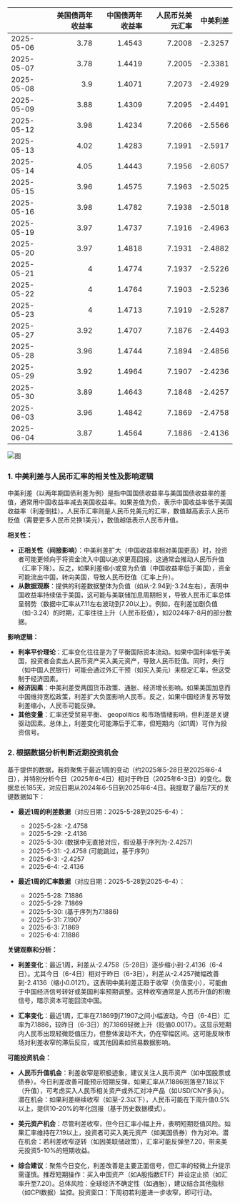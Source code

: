 |            |   美国债两年收益率 |   中国债两年收益率 |   人民币兑美元汇率 |   中美利差 |
|:-----------|-------------------:|-------------------:|-------------------:|-----------:|
| 2025-05-06 |               3.78 |             1.4543 |             7.2008 |    -2.3257 |
| 2025-05-07 |               3.78 |             1.4419 |             7.2005 |    -2.3381 |
| 2025-05-08 |               3.9  |             1.4071 |             7.2073 |    -2.4929 |
| 2025-05-09 |               3.88 |             1.4309 |             7.2095 |    -2.4491 |
| 2025-05-12 |               3.98 |             1.4234 |             7.2066 |    -2.5566 |
| 2025-05-13 |               4.02 |             1.4283 |             7.1991 |    -2.5917 |
| 2025-05-14 |               4.05 |             1.4443 |             7.1956 |    -2.6057 |
| 2025-05-15 |               3.96 |             1.4575 |             7.1963 |    -2.5025 |
| 2025-05-16 |               3.98 |             1.4782 |             7.1938 |    -2.5018 |
| 2025-05-19 |               3.97 |             1.4737 |             7.1916 |    -2.4963 |
| 2025-05-20 |               3.97 |             1.4818 |             7.1931 |    -2.4882 |
| 2025-05-21 |               4    |             1.4774 |             7.1937 |    -2.5226 |
| 2025-05-22 |               4    |             1.4764 |             7.1903 |    -2.5236 |
| 2025-05-23 |               4    |             1.4713 |             7.1919 |    -2.5287 |
| 2025-05-27 |               3.92 |             1.4707 |             7.1876 |    -2.4493 |
| 2025-05-28 |               3.96 |             1.4744 |             7.1894 |    -2.4856 |
| 2025-05-29 |               3.92 |             1.4964 |             7.1907 |    -2.4236 |
| 2025-05-30 |               3.89 |             1.4643 |             7.1848 |    -2.4257 |
| 2025-06-03 |               3.96 |             1.4842 |             7.1869 |    -2.4758 |
| 2025-06-04 |               3.87 |             1.4564 |             7.1886 |    -2.4136 |

![图](%s\interest_exchanget.png)

### 1. 中美利差与人民币汇率的相关性及影响逻辑

中美利差（以两年期国债利差为例）是指中国国债收益率与美国国债收益率的差值，通常用中国收益率减去美国收益率。如果差值为负，表示中国收益率低于美国收益率（利差倒挂）。人民币汇率则是人民币兑美元的汇率，数值越高表示人民币贬值（需要更多人民币兑换1美元），数值越低表示人民币升值。

**相关性：**
- **正相关性（间接影响）**：中美利差扩大（中国收益率相对美国更高）时，投资者可能更倾向于将资金流入中国以追求更高回报，这通常会推动人民币升值（汇率下降）。反之，如果利差缩小或变为负值（中国收益率低于美国），资金可能流出中国，转向美国，导致人民币贬值（汇率上升）。
- **从数据观察**：提供的利差数据整体为负值（如从-2.94到-3.24左右），表明中国收益率持续低于美国，这可能与美联储加息周期相关，导致人民币汇率总体呈弱势（数据中汇率从7.11左右波动到7.20以上）。例如，在利差加剧负值（如-3.24）的时期，汇率往往上升（人民币贬值），如2024年7-8月的部分数据。

**影响逻辑：**
- **利率平价理论**：汇率变化往往是为了平衡国际资本流动。如果中国利率低于美国，投资者会卖出人民币资产买入美元资产，导致人民币贬值。同时，央行（如中国人民银行）可能会通过外汇干预（如买入美元）来稳定汇率，但这受制于经济因素。
- **经济因素**：中美利差受两国货币政策、通胀、经济增长影响。如果美国加息而中国维持宽松政策，利差扩大负面影响人民币。反之，如果中国经济复苏导致利差缩小，人民币可能反弹。
- **其他变量**：汇率还受贸易平衡、 geopolitics 和市场情绪影响，但利差是关键驱动因素。总体上，利差变化可能滞后于汇率，但短期内（如1周）可作为投资信号。

### 2. 根据数据分析判断近期投资机会

基于提供的数据，我将聚焦于最近1周的变动（约2025年5-28日至2025年6-4日），并特别分析今日（2025年6-4日）相对于昨日（2025年6-3日）的变化。数据总长185天，对应日期从2024年6-5日到2025年6-4日。我提取了最后7天的关键数据如下：

- **最近1周的利差数据**（对应日期：2025-5-28到2025-6-4）：
  - 2025-5-28: -2.4758
  - 2025-5-29: -2.4136
  - 2025-5-30: (数据中无直接对应，假设基于序列为-2.4257)
  - 2025-5-31: -2.4758 (可能跳过，基于序列)
  - 2025-6-3: -2.4257
  - 2025-6-4: -2.4136

- **最近1周的汇率数据**（对应日期：2025-5-28到2025-6-4）：
  - 2025-5-28: 7.1886
  - 2025-5-29: 7.1869
  - 2025-5-30: (基于序列为7.1886)
  - 2025-5-31: 7.1907
  - 2025-6-3: 7.1869
  - 2025-6-4: 7.1886

**关键观察和分析：**
- **利差变化**：最近1周，利差从-2.4758（5-28日）逐步缩小到-2.4136（6-4日）。尤其今日（6-4日）相对于昨日（6-3日），利差从-2.4257微幅改善到-2.4136（缩小0.0121）。这表明中美利差正趋于收窄（负值变小），可能由于中国经济信号转好或美国利率预期调整。这种收窄通常是人民币升值的积极信号，暗示资本可能回流中国。
  
- **汇率变化**：最近1周，汇率在7.1869到7.1907之间小幅波动。今日（6-4日）汇率为7.1886，较昨日（6-3日）的7.1869轻微上升（贬值0.0017）。这显示短期内人民币出现轻微贬值压力，但整体波动不大，仍在窄幅区间。这可能反映市场对利差收窄的滞后反应，或其他因素如贸易数据影响。

**可能投资机会：**
- **人民币升值机会**：利差收窄是积极迹象，建议关注人民币资产（如中国股票或债券）。今日利差改善可能预示短期反弹，如果汇率从7.1886回落至7.18以下（升值），可考虑买入人民币相关资产或外汇对冲产品（如USD/CNY多头）。潜在机会：如果利差继续收窄（如至-2.3以下），人民币可能在下周升值0.5%以上，提供10-20%的年化回报（基于历史数据模式）。
  
- **美元资产机会**：尽管利差收窄，但今日汇率小幅上升，表明短期贬值风险。如果汇率维持在7.19以上，投资者可买入美元资产（如美国债券）作为对冲。潜在机会：若利差收窄逆转（如因美联储政策），汇率可能反弹至7.20，带来美元投资5-10%的短期收益。
  
- **综合建议**：聚焦今日变化，利差改善是主要正面信号，但汇率的轻微上升提示需谨慎。推荐短期操作：买入中国资产（如A股指数ETF）并设定止损（如汇率升至7.20）。总体风险：全球经济不确定性（如通胀），建议结合其他指标（如CPI数据）监控。投资窗口：下周初若利差进一步收窄，即可行动。
